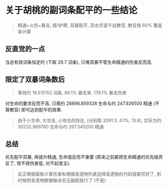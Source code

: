# 关于胡桃的副词条配平的一些结论

> 精通+火伤+暴击, 精1护摩, 双暴配平, 双水宗室千岩教官, 教官按 $60\%$ 覆盖率计算

## 反直觉的一点

当总有效词条恒定时 (下取 $29.7$ 词条), 只堆双暴不管生命精通的伤害反而高.

## 限定了双暴词条数后

> 等效约 $19.515152$ 词条, $89.1\%$ 暴击率, $178.1\%$ 暴击伤害

对生命的要求反而不高.
只需约 $28896.859328$ 生命与约 $247.926500$ 精通 (不算教官) 即可达到配平的效果.

> 由于小生命, 大攻击, 小攻击的存在, (分别取 $2091.3$, $4.1\%$, $13.6$), 实际为约 $30232.969760$ 生命与约 $267.345200$ 精通

## 总结

优先配平双暴, 再提升精通, 生命值反而不重要 (原来之前都把生命精通的优先级弄反了, 怪不得伤害低, 对不起堂主).

> 反正根据面板计算伤害和根据圣遗物列表选择圣遗物的代码我都写好了, 到时候把圣遗物数据输进去无脑配就行了 (不是)
